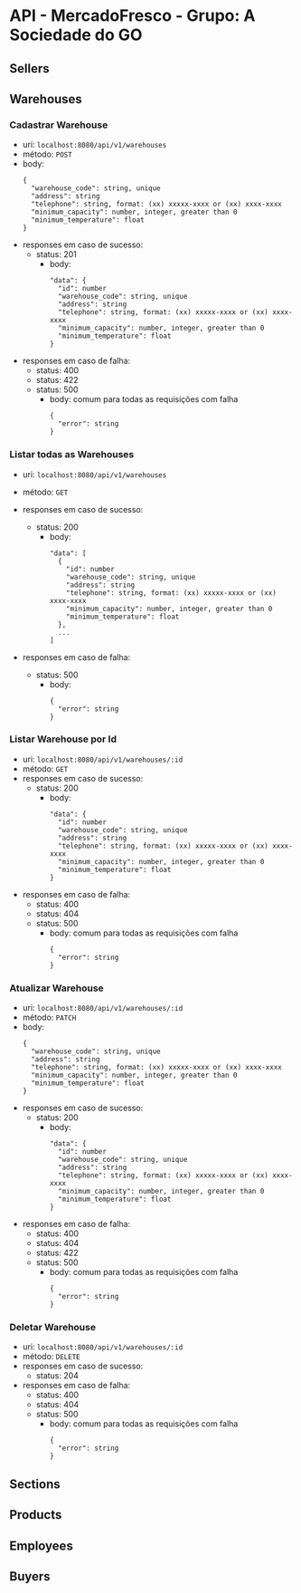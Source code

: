 # API - MercadoFresco - Grupo: A Sociedade do GO

## Sellers

## Warehouses
### Cadastrar Warehouse
- uri:  `localhost:8080/api/v1/warehouses`
- método: `POST`
- body: 
  ```
  {
    "warehouse_code": string, unique
    "address": string
    "telephone": string, format: (xx) xxxxx-xxxx or (xx) xxxx-xxxx
    "minimum_capacity": number, integer, greater than 0
    "minimum_temperature": float
  }
  ```
- responses em caso de sucesso: 
    - status: 201
      - body:
        ```
        "data": {
          "id": number
          "warehouse_code": string, unique
          "address": string
          "telephone": string, format: (xx) xxxxx-xxxx or (xx) xxxx-xxxx
          "minimum_capacity": number, integer, greater than 0
          "minimum_temperature": float
        }
        ```
- responses em caso de falha: 
    - status: 400
    - status: 422
    - status: 500
      - body: comum para todas as requisições com falha
        ```
        {
          "error": string
        }
        ```

### Listar todas as Warehouses
- uri:  `localhost:8080/api/v1/warehouses`
- método: `GET`

- responses em caso de sucesso: 
    - status: 200
      - body:
        ```
        "data": [
          {
            "id": number
            "warehouse_code": string, unique
            "address": string
            "telephone": string, format: (xx) xxxxx-xxxx or (xx) xxxx-xxxx
            "minimum_capacity": number, integer, greater than 0
            "minimum_temperature": float
          },
          ...
        ]
        ```
- responses em caso de falha: 
    - status: 500
      - body:
        ```
        {
          "error": string
        }
        ```

### Listar Warehouse por Id
- uri:  `localhost:8080/api/v1/warehouses/:id`
- método: `GET`
- responses em caso de sucesso: 
    - status: 200
      - body:
        ```
        "data": {
          "id": number
          "warehouse_code": string, unique
          "address": string
          "telephone": string, format: (xx) xxxxx-xxxx or (xx) xxxx-xxxx
          "minimum_capacity": number, integer, greater than 0
          "minimum_temperature": float
        }
        ```
- responses em caso de falha: 
    - status: 400
    - status: 404
    - status: 500
      - body: comum para todas as requisições com falha
        ```
        {
          "error": string
        }
        ```

### Atualizar Warehouse
- uri:  `localhost:8080/api/v1/warehouses/:id`
- método: `PATCH`
- body: 
  ```
  {
    "warehouse_code": string, unique
    "address": string
    "telephone": string, format: (xx) xxxxx-xxxx or (xx) xxxx-xxxx
    "minimum_capacity": number, integer, greater than 0
    "minimum_temperature": float
  }
  ```
- responses em caso de sucesso: 
    - status: 200
      - body:
        ```
        "data": {
          "id": number
          "warehouse_code": string, unique
          "address": string
          "telephone": string, format: (xx) xxxxx-xxxx or (xx) xxxx-xxxx
          "minimum_capacity": number, integer, greater than 0
          "minimum_temperature": float
        }
        ```
- responses em caso de falha: 
    - status: 400
    - status: 404
    - status: 422
    - status: 500
      - body: comum para todas as requisições com falha
        ```
        {
          "error": string
        }
        ```

### Deletar Warehouse
- uri:  `localhost:8080/api/v1/warehouses/:id`
- método: `DELETE`
- responses em caso de sucesso: 
    - status: 204
- responses em caso de falha: 
    - status: 400
    - status: 404
    - status: 500
      - body: comum para todas as requisições com falha
        ```
        {
          "error": string
        }
        ```


## Sections

## Products

## Employees

## Buyers
